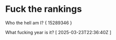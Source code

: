 # Fuck the rankings

Who the hell am I?
{ 15289346 }

What fucking year is it?
[ 2025-03-23T22:36:40Z ]
